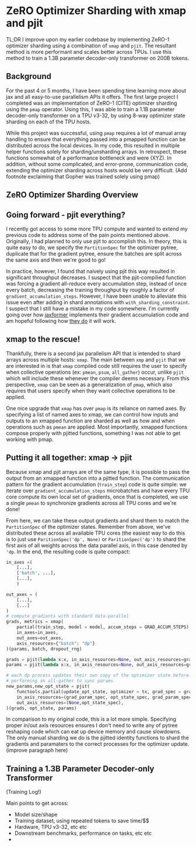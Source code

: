 # ZeRO Optimizer Sharding with xmap and pjit 

TL;DR I improve upon my earlier codebase by implementing ZeRO-1 optimizer sharding using a combination of ```xmap``` and ```pjit```. The resultant method is more performant and scales better across TPUs. I use this method to train a 1.3B parameter decoder-only transformer on 200B tokens.

## Background

For the past 4 or 5 months, I have been spending time learning more about jax and all easy-to-use parallelism APIs it offers. The first large project I completed was an implementation of ZeRO-1 (CITE) optimizer sharding using the ```pmap``` operator. Using this, I was able to train a 1.1B parameter decoder-only transformer on a TPU v3-32, by using 8-way optimizer state sharding on each of the TPU hosts. 

While this project was successful, using ```pmap``` requires a lot of manual array handling to ensure that everything passed into a pmapped function can be distributed across the local devices. In my code, this resulted in multiple helper functions solely for sharding/unsharding arrays. In retrospect, these functions somewhat of a performance bottleneck and were (XYZ). In addition, without some complicated, and error-prone, communication code, extending the optimizer sharding across hosts would be very difficult. (Add footnote exclaiming that Gopher was trained solely using pmap)

## ZeRO Optimizer Sharding Overview 

## Going forward - pjit everything? 

I recently got access to some more TPU compute and wanted to extend my previous code to address some of the pain points mentioned above. Originally, I had planned to only use pjit to accomplish this. In theory, this is quite easy to do, we specify the ```PartitionSpec``` for the optimizer pytree, duplicate that for the gradient pytree, ensure the batches are split across the same axis and then we're good to go!

In practice, however, I found that naively using pjit this way resulted in significant throughput decreases. I suspect that the pjit-compilied function was forcing a gradient all-reduce every accumulation step, instead of once every batch, decreasing the training throughput by roughly a factor of ```gradient_accumulation_steps```. However, I have been unable to alleviate this issue even after adding in shard annotations with ```with_sharding_constraint```. I suspect that I still have a mistake in my code somewhere. I'm currently going over how [jaxformer](https://github.com/salesforce/jaxformer) implements their gradient accumulation code and am hopeful following how [they do](https://github.com/salesforce/jaxformer/blob/main/jaxformer/models/decoder/inter/model.py#L214) it will work.

## xmap to the rescue!

Thankfully, there is a second jax parallelism API that is intended to shard arrays across multiple hosts: ```xmap```. The main between ```xmp``` and ```pjit``` that we are interested in is that ```xmap``` compiled code still requires the user to specify when collective operations (ex: ```pmean```, ```psum```, ```all_gather```) occur, unlike ```pjit``` which will include these whenever the compiler deems necessary. From this perspective, ```xmap``` can be seen as a generalization of ```pmap```, which also requires that users specify when they want collective operations to be applied. 

One nice upgrade that ```xmap``` has over ```pmap``` is its reliance on named axes. By specifying a list of named axes to xmap, we can control how inputs and outputs to an xmapped function are sharded as well as how and when operations such as ```pmean``` are applied. Most importantly, xmapped functions compose properly with pjitted functions, something I was not able to get working with pmap. 

## Putting it all together: xmap -> pjit

Because xmap and pjit arrays are of the same type, it is possible to pass the output from an xmapped function into a pjitted function. The communication pattern for the gradient accumulation (```train_step```) code is quite simple: we iterate over ```gradient_accumulation_steps``` microbatches and have every TPU core compute its own local set of gradients, once that is completed, we use a single ```pmean``` to synchronize gradients across all TPU cores and we're done!

From here, we can take these output gradients and shard them to match the ```PartitionSpec``` of the optimizer states. Remember from above, we've distributed these across all available TPU cores (the easiest way to do this is to just use ```ParitionSpec('dp', None)``` or ```ParitionSpec('dp')``` to shard the first axis of all weights across the data parallel axis, in this case denoted by ```'dp```. In the end, the resulting code is quite compact:

```python 
in_axes =(
    [...], 
    ['batch', ...], 
    [...], 
    )

out_axes = (
    [...],
    [...]
)
# compute gradients with standard data-parallel
grads, metrics = xmap(
    partial(train_step, model = model, accum_steps = GRAD_ACCUM_STEPS),
    in_axes=in_axes,
    out_axes=out_axes,
    axis_resources={"batch": "dp"}
)(params, batch, dropout_rng)   

grads = pjit(lambda x:x, in_axis_resources=None, out_axis_resources=grad_param_spec)(grads)
params = pjit(lambda x:x, in_axis_resources=None, out_axis_resources=grad_param_spec)(params)

# each dp process updates their own copy of the optimizer state before updating params and 
# performing an all-gather to sync params
new_params,new_opt_state = pjit(
    functools.partial(update_opt_state, optimizer = tx, grad_spec = grad_param_spec),
    in_axis_resources=(grad_param_spec, opt_state_spec, grad_param_spec),
    out_axis_resources=(None,opt_state_spec),
)(grads, opt_state, params)
```

In comparison to my original code, this is a lot more simple. Specifying proper in/out axis resources ensures I don't need to write any of pytree reshaping code which can eat up device memory and cause slowdowns. The only manual sharding we do is the pjitted identity functions to shard the gradients and paramaters to the correct processes for the optimizer update. (improve paragraph here)

## Training a 1.3B Parameter Decoder-only Transformer

(Training Log!)

Main points to get across:

- Model size/shape
- Training dataset, using repeated tokens to save time/$$
- Hardware, TPU v3-32, etc etc 
- Downstream benchmarks, performance on tasks, etc etc 
- 